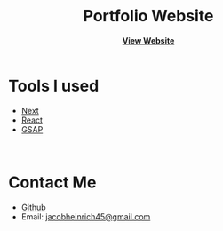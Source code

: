 <br />
<div align="center">
<h1>Portfolio Website</h1>
<a href="https://jacoheinportfolio.vercel.app/"><strong>View Website</strong></a>
</div>
<br/>

# Tools I used
* [Next](https://nextjs.org/)
* [React](https://react.dev/)
* [GSAP](https://gsap.com/)
<br />


# Contact Me
* [Github](https://github.com/)
* Email: jacobheinrich45@gmail.com

